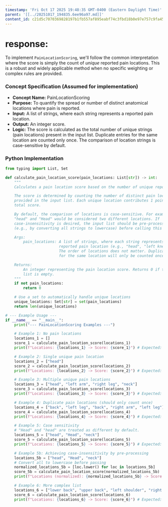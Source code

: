 ```yaml
---
timestamp: 'Fri Oct 17 2025 19:48:35 GMT-0400 (Eastern Daylight Time)'
parent: '[[../20251017_194835.6ee96a97.md]]'
content_id: c21d5c7070369828197b1fb557af895eabf74c3fbd18b0e97e757c9fa45592a8
---
```


# response:

To implement `PainLocationScoring`, we'll follow the common interpretation where the score is simply the count of *unique* reported pain locations. This is a robust and widely applicable method when no specific weighting or complex rules are provided.

### Concept Specification (Assumed for implementation)

* **Concept Name:** PainLocationScoring
* **Purpose:** To quantify the spread or number of distinct anatomical locations where pain is reported.
* **Input:** A list of strings, where each string represents a reported pain location.
* **Output:** An integer score.
* **Logic:** The score is calculated as the total number of unique strings (pain locations) present in the input list. Duplicate entries for the same location are counted only once. The comparison of location strings is case-sensitive by default.

### Python Implementation

```python
from typing import List, Set

def calculate_pain_location_score(pain_locations: List[str]) -> int:
    """
    Calculates a pain location score based on the number of unique reported locations.

    The score is determined by counting the number of distinct pain locations
    provided in the input list. Each unique location contributes 1 point to the
    total score.

    By default, the comparison of locations is case-sensitive. For example,
    "head" and "Head" would be considered two different locations. If
    case-insensitivity is desired, the input list should be pre-processed
    (e.g., by converting all strings to lowercase) before calling this function.

    Args:
        pain_locations: A list of strings, where each string represents a
                        reported pain location (e.g., "head", "left knee", "back").
                        The order of locations does not matter. Duplicate entries
                        for the same location will only be counted once.

    Returns:
        An integer representing the pain location score. Returns 0 if the input
        list is empty.
    """
    if not pain_locations:
        return 0

    # Use a set to automatically handle unique locations
    unique_locations: Set[str] = set(pain_locations)
    return len(unique_locations)

# --- Example Usage ---
if __name__ == "__main__":
    print("--- PainLocationScoring Examples ---")

    # Example 1: No pain locations
    locations_1 = []
    score_1 = calculate_pain_location_score(locations_1)
    print(f"Locations: {locations_1} -> Score: {score_1}") # Expected: 0

    # Example 2: Single unique pain location
    locations_2 = ["head"]
    score_2 = calculate_pain_location_score(locations_2)
    print(f"Locations: {locations_2} -> Score: {score_2}") # Expected: 1

    # Example 3: Multiple unique pain locations
    locations_3 = ["head", "left arm", "right leg", "neck"]
    score_3 = calculate_pain_location_score(locations_3)
    print(f"Locations: {locations_3} -> Score: {score_3}") # Expected: 4

    # Example 4: Duplicate pain locations (should only count once)
    locations_4 = ["back", "left leg", "back", "right arm", "left leg"]
    score_4 = calculate_pain_location_score(locations_4)
    print(f"Locations: {locations_4} -> Score: {score_4}") # Expected: 3 (unique: "back", "left leg", "right arm")

    # Example 5: Case sensitivity
    # "Head" and "head" are treated as different by default.
    locations_5 = ["head", "Head", "neck"]
    score_5 = calculate_pain_location_score(locations_5)
    print(f"Locations: {locations_5} -> Score: {score_5}") # Expected: 3

    # Example 5b: Achieving case-insensitivity by pre-processing
    locations_5b = ["head", "Head", "neck"]
    # Convert all to lowercase before passing
    normalized_locations_5b = [loc.lower() for loc in locations_5b]
    score_5b = calculate_pain_location_score(normalized_locations_5b)
    print(f"Locations (normalized): {normalized_locations_5b} -> Score: {score_5b}") # Expected: 2 (unique: "head", "neck")

    # Example 6: More complex list
    locations_6 = ["lower back", "upper back", "left shoulder", "right shoulder", "left knee", "right knee", "left knee"]
    score_6 = calculate_pain_location_score(locations_6)
    print(f"Locations: {locations_6} -> Score: {score_6}") # Expected: 6 (unique: "lower back", "upper back", "left shoulder", "right shoulder", "left knee", "right knee")
```
